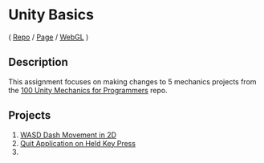 # Unity Basics
( [Repo](https://github.com/JaiChong/css385/tree/main/01_unity_basics/wasd_dash_movement_2d) / [Page](https://jaichong.github.io/css385/01_unity_basics/wasd_dash_movement_2d/) / [WebGL](https://jaichong.github.io/css385/01_unity_basics/wasd_dash_movement_2d/build_webgl) )

## Description
This assignment focuses on making changes to 5 mechanics projects from the [100 Unity Mechanics for Programmers](https://github.com/t4guw/100-Unity-Mechanics-for-Programmers) repo.

## Projects
1. [WASD Dash Movement in 2D](https://jaichong.github.io/css385/01_unity_basics/wasd_dash_movement_2d/)
2. [Quit Application on Held Key Press](https://jaichong.github.io/css385/01_unity_basics/quit_application_on_held_key_press/)
3. 
